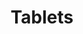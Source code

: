 ---
types: "word"

title: "Tablets"

categories: ['']

tags: ['Tablets']

arabic: 'لوحات لمس'

arexps: []

enwords: ['Tablets']

enexps: []

arlexicons: 'ل'

enlexicons: 'T'

authors: ['Ruqayya Roshdy']

translators: ['']

citations: 'تطبيقات الذكاء الاصطناعي في خدمة اللغة العربية'

sources: 'مركز الملك عبدالله بن عبدالعزيز الدولي لخدمة اللغة العربية'

word: "true"

slug: ""
---